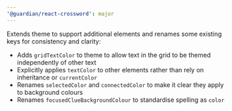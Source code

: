 ```yaml
---
'@guardian/react-crossword': major
---
```


Extends theme to support additional elements and renames some existing keys for consistency and clarity:

- Adds `gridTextColor` to theme to allow text in the grid to be themed independently of other text
- Explicitly applies `textColor` to other elements rather than rely on inheritance or `currentColor`
- Renames `selectedColor` and `connectedColor` to make it clear they apply to background colours
- Renames `focusedClueBackgroundColour` to standardise spelling as `color`
